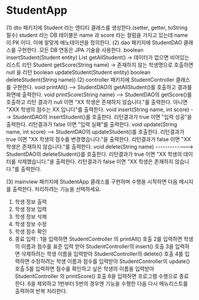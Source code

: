 # StudentApp

(1) dto 패키지에 Student 라는 엔티티 클래스를 생성한다.(setter, getter, toString 필수)
 student 라는 DB 테이블은 name 과 score 라는 컬럼을 가지고 있는데 name 이 PK 이다.
 이에 알맞게 애노테이션을 정의한다.
(2) dao 패키지에 StudentDAO 클래스를 구현한다.
 모든 DB 연동은 JPA 기술을 사용한다.
boolean insertStudent(Student entity)
List<Student> getAllStudent() → 데이터가 없으면 비어있는 리스트 리턴
Student getScore(String name) → 존재하지 않는 학생명으로 호출하면 null 을 리턴
boolean updateStudent(Student entity)
 boolean deleteStudent(String name))
(2) controller 패키지에 StudentController 클래스를 구현한다.
 void printAll() --> StudentDAO의 getAllStudent()를 호출하고 결과를 화면에 출력한다.
 void printScore(String name) --> StudentDAO의 getScore()를 호출하고
 리턴 결과가 null 이면 "XX 학생은 존재하지 않습니다."를 출력한다.
 아니면 "XXX 학생의 점수는 XX 입니다"를 출력한다.
 void insert(String name, int score) --> StudentDAO의 insertStudent()를 호출한다.
 리턴결과가 true 이면 "입력 성공"을 출력한다.
 리턴결과가 false 이면 "입력 실패"를 출력한다.
 void update(String name, int score) --> StudentDAO의 updateStudent()를 호출한다.
 리턴결과가 true 이면 "XX 학생의 점수를 변경했습니다."을 출력한다.
 리턴결과가 false 이면 "XX 학생은 존재하지 않습니다."를 출력한다.
 void delete(String name) -------------> StudentDAO의 deleteStudent()를 호출한다.
 리턴결과가 true 이면 "XX 학생의 데이터를 삭제했습니다."을 출력한다.
 리턴결과가 false 이면 "XX 학생은 존재하지 않습니다."를 출력한다.
 
(3) mainview 패키지에 StudentApp 클래스를 구현하며 수행을 시작하면 다음 메시지를 출력한다.
처리하려는 기능을 선택하세요.
1. 학생 정보 출력
2. 학생 정보 입력
 3. 학생 정보 삭제
4. 학생 정보 수정
5. 학생 점수 확인
6. 종료
입력 :
 1을 입력하면 StudentController 의 printAll() 호출
 2를 입력하면 학생의 이름과 점수를 표준 입력 받아 StudentController의 insert() 호출
 3을 입력하면 삭제하려는 학생 이름을 입력받아 StudentController의 delete() 호출
4를 입력하면 수정하려는 학생 이름과 점수를 입력받아 StudentController의 update() 호출
 5를 입력하면 점수를 확인하고 싶은 학생의 이름을 입력받아 StudentController 의
printScore() 호출
6을 입력하면 프로그램 수행으로 종료한다.
 6을 제외하고 1번부터 5번의 경우엔 기능을 수행한 다음 다시 메뉴리스트를 출력하여
 반복 처리한다.
